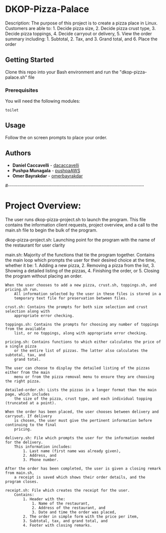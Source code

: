 # DKOP-Pizza-Palace

Description: The purpose of this project is to create a pizza place in Linux.
  Customers are able to:
      1. Decide pizza size,
      2. Decide pizza crust type,
      3. Decide pizza toppings,
      4. Decide carryout or delivery,
      5. View the order summary including:
          1. Subtotal,
          2. Tax, and
          3. Grand total, and
      6. Place the order

## Getting Started

Clone this repo into your Bash environment and run the "dkop-pizza-palace.sh" file

### Prerequisites

You will need the following modules:

```
toilet
```
## Usage

Follow the on screen prompts to place your order.

## Authors

* **Daniel Caccavelli** - [dacaccavelli](https://github.com/dacaccavelli)
* **Pushpa Munagala** - [pushpaAWS](https://github.com/pushpaAWS)
* **Omer Bayrakdar** - [omerbayrakdar](https://github.com/omerbayrakdar)

#--------------------------------------------------------------------
# Project Overview:

The user runs dkop-pizza-project.sh to launch the program. This file contains
  the information client requests, project overview, and
	a call to the main.sh file to begin the bulk of the program.

dkop-pizza-project.sh: Launching point for the program with
	the name of the restaurant for user clarity

main.sh: Majority of the functions that tie the program together.
	 Contains the main loop which prompts the user for their
	 desired choice at the time, whether it be:
			1. Adding a new pizza,
			2. Removing a pizza from the list,
			3. Showing a detailed listing of the pizzas,
			4. Finishing the order, or
			5. Closing the program without placing an order.

	When the user chooses to add a new pizza, crust.sh, toppings.sh, and pricing.sh run.
		All information selected by the user in these files is stored in a
		temporary text file for preservation between files.

	crust.sh: Contains the prompts for both size selection and crust selection along with
		appropriate error checking.

	toppings.sh: Contains the prompts for choosing any number of toppings from the available
		list, or no toppings, along with appropriate error checking.

	pricing.sh: Contains functions to which either calculates the price of a single pizza
		or the entire list of pizzas. The latter also calculates the subtotal, tax, and
		grand total.

	The user can choose to display the detailed listing of the pizzas either from the main
		menu or from the pizza removal menu to ensure they are choosing the right pizza.

	detailed-order.sh: Lists the pizzas in a longer format than the main page, which includes
 		the size of the pizza, crust type, and each individual topping (truncated at a point).

	When the order has been placed, the user chooses between delivery and carryout. If delivery
		is chosen, the user must give the pertinent information before continuing to the final
		pricing.

	delivery.sh: File which prompts the user for the information needed for the delivery.
		This information includes:
			1. Last name (first name was already given),
			2. Address, and
			3. Phone number.

	After the order has been completed, the user is given a closing remark from main.sh,
		a receipt is saved which shows their order details, and the program closes.

	receipt.sh: File which creates the receipt for the user.
		Contains:
			1. Header with the:
				1. Name of the restaurant,
				2. Address of the restaurant, and
				3. Date and time the order was placed,
			2. The order in simple form with the price per item,
			3. Subtotal, tax, and grand total, and
			4. Footer with closing remarks.
